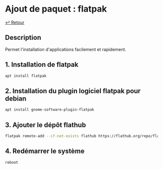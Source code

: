 # Ajout de paquet : flatpak

[↩️ Retour](./README.md)

## Description

Permet l'installation d'applications facilement et rapidement.

## 1. Installation de flatpak

```bash
apt install flatpak
```

## 2. Installation du plugin logiciel flatpak pour debian

```bash
apt install gnome-software-plugin-flatpak
```

## 3. Ajouter le dépôt flathub

```bash
flatpak remote-add --if-not-exists flathub https://flathub.org/repo/flathub.flatpakrepo
```

## 4. Redémarrer le système

```bash
reboot
```
